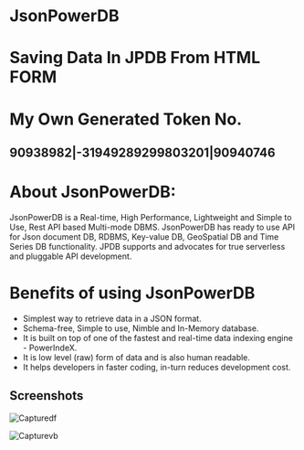 
# JsonPowerDB

# Saving Data In JPDB From HTML FORM

# My Own Generated Token No.
##  90938982|-31949289299803201|90940746

# About JsonPowerDB:
 
 JsonPowerDB is a Real-time, High Performance, Lightweight and Simple to Use, Rest API based Multi-mode DBMS. JsonPowerDB has ready to use API for Json document DB, RDBMS, Key-value DB, GeoSpatial DB and Time Series DB functionality. JPDB supports and advocates for true serverless and pluggable API development.
 
 # Benefits of using JsonPowerDB

- Simplest way to retrieve data in a JSON format.
- Schema-free, Simple to use, Nimble and In-Memory database.
- It is built on top of one of the fastest and real-time data indexing engine - PowerIndeX.
- It is low level (raw) form of data and is also human readable.
- It helps developers in faster coding, in-turn reduces development cost.

## Screenshots

![Capturedf](https://user-images.githubusercontent.com/106461690/171490995-109406f9-3192-4efd-8d44-5a299c7148c5.JPG)


![Capturevb](https://user-images.githubusercontent.com/106461690/171491772-23792824-2c3a-4d6c-9f11-03550bc5ed18.JPG)





